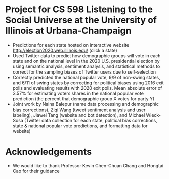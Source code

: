 # Project for CS 598 Listening to the Social Universe at the University of Illinois at Urbana-Champaign
- Predictions for each state hosted on interactive website http://election2020.web.illinois.edu/ (click a state)
- Used Twitter data to predict how demographic groups will vote in each state and on the national level in the 2020 U.S. presidential election by using semantic analysis, sentiment analysis, and statistical methods to correct for the sampling biases of Twitter users due to self-selection
- Correctly predicted the national popular vote, 9/9 of non-swing states, and 6/11 of swing states by correcting for political biases using 2016 exit polls and evaluating results with 2020 exit polls. Mean absolute error of 3.57% for estimating voters shares in the national popular vote prediction (the percent that demographic group X votes for party Y)
- Joint work by Naina Balepur (name data processing and demographic bias corrections), Ziqi Wang (tweet sentiment analysis and user labeling), Jiawei Tang (website and bot detection), and Michael Wieck-Sosa (Twitter data collection for each state, political bias corrections, state & national popular vote predictions, and formatting data for website)
# Acknowledgements
- We would like to thank Professor Kevin Chen-Chuan Chang and Hongtai Cao for their guidance
